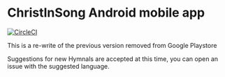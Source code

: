 # ChristInSong Android mobile app

[![CircleCI](https://circleci.com/gh/TinasheMzondiwa/christ-in-song-android/tree/master.svg?style=shield)](https://circleci.com/gh/TinasheMzondiwa/christ-in-song-android/tree/master)

This is a re-write of the previous version removed from Google Playstore

Suggestions for new Hymnals are accepted at this time, you can open an issue with the suggested language.
